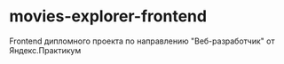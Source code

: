 # movies-explorer-frontend
Frontend дипломного проекта по направлению "Веб-разработчик" от Яндекс.Практикум